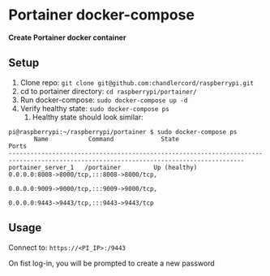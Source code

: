# Portainer docker-compose

**Create Portainer docker container**

## Setup

  1. Clone repo: `git clone git@github.com:chandlercord/raspberrypi.git`
  2. cd to portainer directory: `cd raspberrypi/portainer/`
  3. Run docker-compose: `sudo docker-compose up -d`
  4. Verify healthy state: `sudo docker-compose ps`
     1. Healthy state should look similar:

```
pi@raspberrypi:~/raspberrypi/portainer $ sudo docker-compose ps
       Name           Command             State                                               Ports
---------------------------------------------------------------------------------------------------------------------------------------
portainer_server_1   /portainer         Up (healthy)                      0.0.0.0:8008->8000/tcp,:::8008->8000/tcp,
                                                                          0.0.0.0:9009->9000/tcp,:::9009->9000/tcp,
                                                                          0.0.0.0:9443->9443/tcp,:::9443->9443/tcp
```

## Usage
Connect to: `https://<PI_IP>:/9443`

On fist log-in, you will be prompted to create a new password

